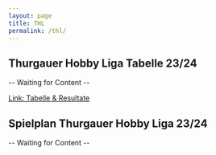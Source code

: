 ```yaml
---
layout: page
title: THL
permalink: /thl/
---
```


## Thurgauer Hobby Liga Tabelle 23/24 

-- Waiting for Content -- 

[Link: Tabelle & Resultate](https://thl.ch/?action=Teams+B)

## Spielplan Thurgauer Hobby Liga 23/24

-- Waiting for Content --